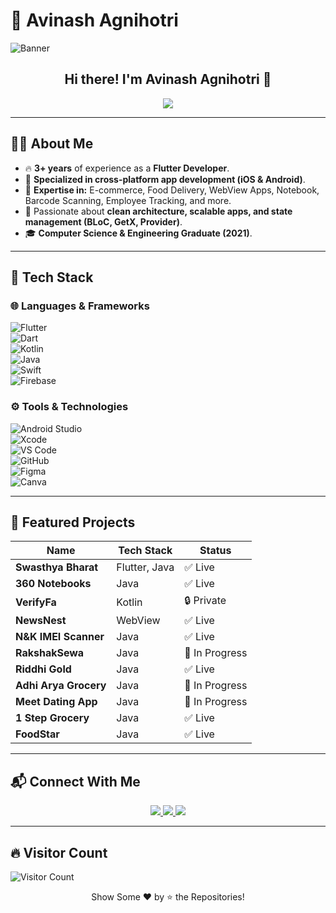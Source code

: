 # 🚀 Avinash Agnihotri  
![Banner](https://user-images.githubusercontent.com/116336087/215073475-910bcb6c-916f-484f-b095-82319b80d86e.png)

<h2 align="center">Hi there! I'm Avinash Agnihotri 👋</h2>

<p align="center">
  <img src="https://readme-typing-svg.herokuapp.com?color=%2336BCF7&size=32&center=true&width=600&height=50&lines==Flutter+%7C+Android+%7C+iOS+Developer;Clean+Architecture+%7C+State+Management;BLoC+%7C+GetX+%7C+Provider;UI%2FUX+Designer+%7C+Canva+%7C+Figma">
</p>

---

## 👨‍💻 About Me

- 🔥 **3+ years** of experience as a **Flutter Developer**.  
- 📱 **Specialized in cross-platform app development (iOS & Android)**.  
- 🚀 **Expertise in:** E-commerce, Food Delivery, WebView Apps, Notebook, Barcode Scanning, Employee Tracking, and more.  
- 💙 Passionate about **clean architecture, scalable apps, and state management (BLoC, GetX, Provider)**.  
- 🎓 **Computer Science & Engineering Graduate (2021)**.  

---

## 🔧 Tech Stack

### 🌐 **Languages & Frameworks**  
![Flutter](https://img.shields.io/badge/-Flutter-02569B?style=for-the-badge&logo=flutter&logoColor=white)  
![Dart](https://img.shields.io/badge/-Dart-1075C2?style=for-the-badge&logo=dart&logoColor=white)  
![Kotlin](https://img.shields.io/badge/-Kotlin-7F52FF?style=for-the-badge&logo=kotlin&logoColor=white)  
![Java](https://img.shields.io/badge/-Java-ED8B00?style=for-the-badge&logo=java&logoColor=white)  
![Swift](https://img.shields.io/badge/-Swift-FA7343?style=for-the-badge&logo=swift&logoColor=white)  
![Firebase](https://img.shields.io/badge/-Firebase-FFCA28?style=for-the-badge&logo=firebase&logoColor=white)  

### ⚙️ **Tools & Technologies**  
![Android Studio](https://img.shields.io/badge/-Android%20Studio-3DDC84?style=for-the-badge&logo=android-studio&logoColor=white)  
![Xcode](https://img.shields.io/badge/-Xcode-007ACC?style=for-the-badge&logo=xcode&logoColor=white)  
![VS Code](https://img.shields.io/badge/-VS%20Code-007ACC?style=for-the-badge&logo=visual-studio-code&logoColor=white)  
![GitHub](https://img.shields.io/badge/-GitHub-181717?style=for-the-badge&logo=github&logoColor=white)  
![Figma](https://img.shields.io/badge/-Figma-F24E1E?style=for-the-badge&logo=figma&logoColor=white)  
![Canva](https://img.shields.io/badge/-Canva-00C4CC?style=for-the-badge&logo=canva&logoColor=white)  

---

## 📱 Featured Projects

| Name | Tech Stack | Status |
|------|-----------|--------|
| **Swasthya Bharat** | Flutter, Java | ✅ Live |
| **360 Notebooks** | Java | ✅ Live |
| **VerifyFa** | Kotlin | 🔒 Private |
| **NewsNest** | WebView | ✅ Live |
| **N&K IMEI Scanner** | Java | ✅ Live |
| **RakshakSewa** | Java | 🚧 In Progress |
| **Riddhi Gold** | Java | ✅ Live |
| **Adhi Arya Grocery** | Java | 🚧 In Progress |
| **Meet Dating App** | Java | 🚧 In Progress |
| **1 Step Grocery** | Java | ✅ Live |
| **FoodStar** | Java | ✅ Live |

---

## 📬 Connect With Me  

<p align="center">
  <a href="https://www.linkedin.com/in/avinashagnihotri" target="_blank">
    <img src="https://img.shields.io/badge/-LinkedIn-0077B5?style=for-the-badge&logo=linkedin&logoColor=white"/>
  </a>
  <a href="mailto:devavinash76@gmail.com">
    <img src="https://img.shields.io/badge/-Gmail-D14836?style=for-the-badge&logo=gmail&logoColor=white"/>
  </a>
  <a href="https://instagram.com/realagnihotri" target="_blank">
    <img src="https://img.shields.io/badge/-Instagram-E4405F?style=for-the-badge&logo=instagram&logoColor=white"/>
  </a>
</p>

---

## 🔥 Visitor Count  
![Visitor Count](https://profile-counter.glitch.me/jaiswal4sudeep/count.svg)

<p align="center">
  Show Some ❤️ by ⭐ the Repositories!
</p>
